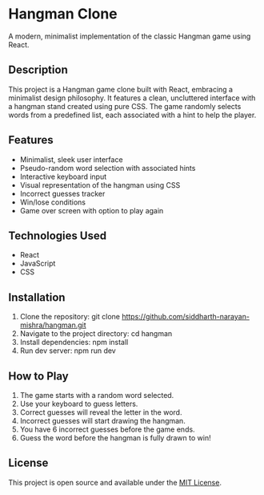 # Hangman Clone

A modern, minimalist implementation of the classic Hangman game using React.

## Description

This project is a Hangman game clone built with React, embracing a minimalist design philosophy. It features a clean, uncluttered interface with a hangman stand created using pure CSS. The game randomly selects words from a predefined list, each associated with a hint to help the player.

## Features

- Minimalist, sleek user interface
- Pseudo-random word selection with associated hints
- Interactive keyboard input
- Visual representation of the hangman using CSS
- Incorrect guesses tracker
- Win/lose conditions
- Game over screen with option to play again

## Technologies Used

- React
- JavaScript
- CSS

## Installation

1. Clone the repository:
   git clone https://github.com/siddharth-narayan-mishra/hangman.git
2. Navigate to the project directory:
   cd hangman
3. Install dependencies:
   npm install
4. Run dev server:
   npm run dev

## How to Play

1. The game starts with a random word selected.
2. Use your keyboard to guess letters.
3. Correct guesses will reveal the letter in the word.
4. Incorrect guesses will start drawing the hangman.
5. You have 6 incorrect guesses before the game ends.
6. Guess the word before the hangman is fully drawn to win!

## License

This project is open source and available under the [MIT License](LICENSE).
